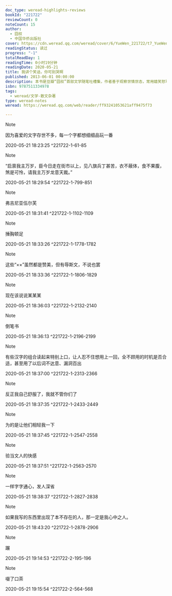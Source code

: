 ```yaml
---
doc_type: weread-highlights-reviews
bookId: "221722"
reviewCount: 0
noteCount: 15
author:
  - 囧叔
  - 中国华侨出版社
cover: https://cdn.weread.qq.com/weread/cover/6/YueWen_221722/t7_YueWen_221722.jpg
readingStatus: 读过
progress: "-1"
totalReadDay: 1
readingTime: 0小时19分钟
readingDate: 2020-05-21
title: 我讲个笑话，你可别哭啊
published: 2013-06-01 00:00:00
description: 本书是豆瓣“囧叔”首部文学随笔吐槽集，作者善于观察世情世态，常用嬉笑怒骂，幽默且犀利的文笔来描写身边所见到的人、所发生的事，趣味盎然的人情世态，或叙或议或抒情，生活气息浓厚。全书内容尝试从每一个凡人身上，发掘出不凡的故事……更意在告诉读者“世界上根本就没有凡人、庸人，每个人都是一个庞大的故事的主角”。
isbn: 9787511334978
tags:
  - weread/文学-散文杂著
type: weread-notes
weread: https://weread.qq.com/web/reader/ff93241053621aff9475f73

---
```





> [!NOTE] 
> 因为喜爱的文字存世不多，每一个字都想细细品玩一番
> 
> 2020-05-21 18:23:25 ^221722-1-61-85

> [!NOTE] 
> “启禀我主万岁，臣今日走在街市以上，见八旗兵丁甚苦，衣不蔽体，食不果腹，煞是可怜，请我主万岁龙意天裁。”
> 
> 2020-05-21 18:29:54 ^221722-1-799-851

> [!NOTE] 
> 弗吉尼亚伍尔芙
> 
> 2020-05-21 18:31:41 ^221722-1-1102-1109

> [!NOTE] 
> 捶胸顿足
> 
> 2020-05-21 18:33:26 ^221722-1-1778-1782

> [!NOTE] 
> 这些“××”虽然都是赞美，但有辱斯文，不说也罢
> 
> 2020-05-21 18:33:36 ^221722-1-1806-1829

> [!NOTE] 
> 现在该说说某某某
> 
> 2020-05-21 18:36:03 ^221722-1-2132-2140

> [!NOTE] 
> 倒笔书
> 
> 2020-05-21 18:36:13 ^221722-1-2196-2199

> [!NOTE] 
> 有些汉字的组合读起来特别上口，让人忍不住想用上一回，全不顾用的时机是否合适，甚至用了以后词不达意、漏洞百出
> 
> 2020-05-21 18:37:00 ^221722-1-2313-2366

> [!NOTE] 
> 反正我自己舒服了，我就不管你们了
> 
> 2020-05-21 18:37:35 ^221722-1-2433-2449

> [!NOTE] 
> 为的是让他们相轻我一下
> 
> 2020-05-21 18:37:45 ^221722-1-2547-2558

> [!NOTE] 
> 验当文人的快感
> 
> 2020-05-21 18:37:51 ^221722-1-2563-2570

> [!NOTE] 
> 一样字字通心，发人深省
> 
> 2020-05-21 18:38:37 ^221722-1-2827-2838

> [!NOTE] 
> 如果我写的东西里出现了本不存在的人，那一定是我心中之人。
> 
> 2020-05-21 18:43:20 ^221722-1-2878-2906



> [!NOTE] 
> 蹍
> 
> 2020-05-21 19:14:53 ^221722-2-195-196

> [!NOTE] 
> 啜了口茶
> 
> 2020-05-21 19:15:54 ^221722-2-564-568











































